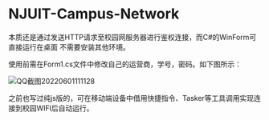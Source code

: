 # NJUIT-Campus-Network

本质还是通过发送HTTP请求至校园网服务器进行鉴权连接，而C#的WinForm可直接运行在桌面 不需要安装其他环境。

使用前需在Form1.cs文件中修改自己的运营商，学号，密码。如下图所示：

![QQ截图20220601111128](https://user-images.githubusercontent.com/74632780/171321425-cca47b02-57a6-4cac-a0b2-22101d4daf1c.jpg)

 
 之前也写过纯js版的，可在移动端设备中借用快捷指令、Tasker等工具调用实现连接到校园WIFI后自动运行。

